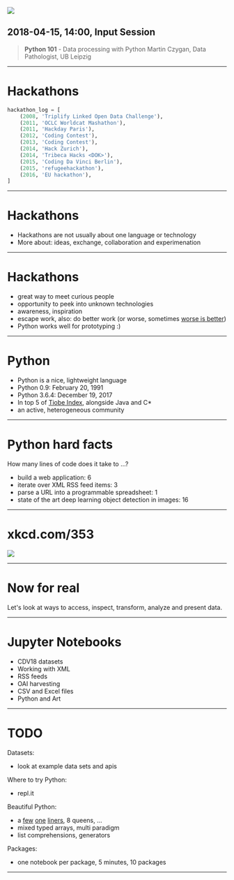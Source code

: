 ![](images/cdvhome.png)

## 2018-04-15, 14:00, Input Session

> **Python 101** - Data processing with Python
> Martin Czygan, Data Pathologist, UB Leipzig

----

# Hackathons

```python
hackathon_log = [
    (2008, 'Triplify Linked Open Data Challenge'),
    (2011, 'OCLC Worldcat Mashathon'),
    (2011, 'Hackday Paris'),
    (2012, 'Coding Contest'),
    (2013, 'Coding Contest'),
    (2014, 'Hack Zurich'),
    (2014, 'Tribeca Hacks <DOK>'),
    (2015, 'Coding Da Vinci Berlin'),
    (2015, 'refugeehackathon'),
    (2016, 'EU hackathon'),
]
```

----

# Hackathons

* Hackathons are not usually about one language or technology
* More about: ideas, exchange, collaboration and experimenation

----

# Hackathons

<!-- What I learned so far: -->

* great way to meet curious people
* opportunity to peek into unknown technologies
* awareness, inspiration
* escape work, also: do better work (or worse, sometimes [worse is better](https://en.wikipedia.org/wiki/Worse_is_better))
* Python works well for prototyping :)

----

# Python

* Python is a nice, lightweight language
* Python 0.9: February 20, 1991
* Python 3.6.4: December 19, 2017
* In top 5 of [Tiobe Index](https://www.tiobe.com/tiobe-index/), alongside Java and C*
* an active, heterogeneous community

----

# Python hard facts

How many lines of code does it take to ...?

* build a web application: 6
* iterate over XML RSS feed items: 3
* parse a URL into a programmable spreadsheet: 1
* state of the art deep learning object detection in images: 16

----

# xkcd.com/353

![](https://imgs.xkcd.com/comics/python.png)


----

# Now for real

Let's look at ways to access, inspect, transform, analyze and present data.

----

# Jupyter Notebooks

* CDV18 datasets
* Working with XML
* RSS feeds
* OAI harvesting
* CSV and Excel files
* Python and Art

----

# TODO

Datasets:

* look at example data sets and apis

Where to try Python:

* repl.it

Beautiful Python:

* a [few](https://wiki.python.org/moin/Powerful%20Python%20One-Liners) [one](https://www.quora.com/What-are-some-of-the-most-elegant-greatest-Python-one-liners) [liners](https://gist.github.com/craigls/2712084), 8 queens, ...
* mixed typed arrays, multi paradigm
* list comprehensions, generators

Packages:

* one notebook per package, 5 minutes, 10 packages

<!--

* The data simple format: json - maps to dictionaries
* IPython and Jupyter (g.co/colab)
* working with APIs: requests
* oai: sickle
* tabular data: pandas
* geographic data: geopandas
* basemap, OSM: https://rabernat.github.io/research_computing/intro-to-basemap.html
* deep learning and neural art: keras
* search engine: https://elasticsearch-py.readthedocs.io/en/master/
* scraping: BeautifulSoup
* imaging: Pillow
* working with text: gensim, nltk
* web app: django, flask

-->

----